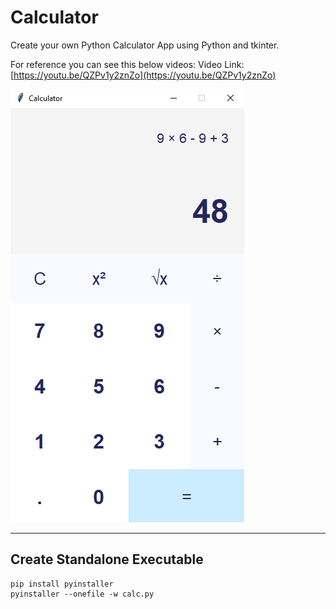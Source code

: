 # Calculator

Create your own Python Calculator App using Python and tkinter.

For reference you can see this below videos:
Video Link: [https://youtu.be/QZPv1y2znZo](https://youtu.be/QZPv1y2znZo)

![Calculator App](Output.png)

---

## Create Standalone Executable

```shell
pip install pyinstaller
pyinstaller --onefile -w calc.py
```
